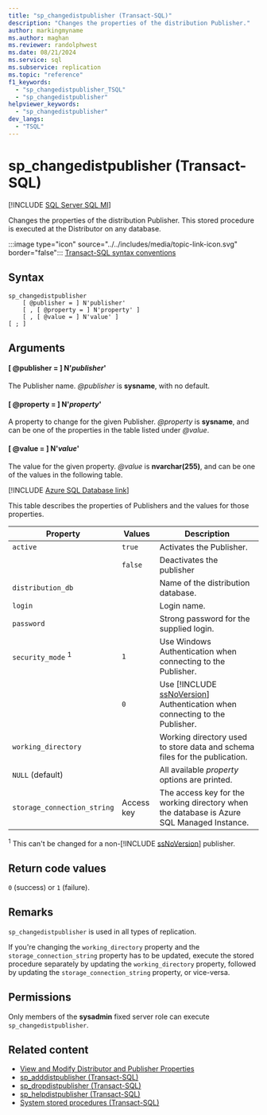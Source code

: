 ```yaml
---
title: "sp_changedistpublisher (Transact-SQL)"
description: "Changes the properties of the distribution Publisher."
author: markingmyname
ms.author: maghan
ms.reviewer: randolphwest
ms.date: 08/21/2024
ms.service: sql
ms.subservice: replication
ms.topic: "reference"
f1_keywords:
  - "sp_changedistpublisher_TSQL"
  - "sp_changedistpublisher"
helpviewer_keywords:
  - "sp_changedistpublisher"
dev_langs:
  - "TSQL"
---
```

# sp_changedistpublisher (Transact-SQL)

[!INCLUDE [SQL Server SQL MI](../../includes/applies-to-version/sql-asdbmi.md)]

Changes the properties of the distribution Publisher. This stored procedure is executed at the Distributor on any database.

:::image type="icon" source="../../includes/media/topic-link-icon.svg" border="false"::: [Transact-SQL syntax conventions](../../t-sql/language-elements/transact-sql-syntax-conventions-transact-sql.md)

## Syntax

```syntaxsql
sp_changedistpublisher
    [ @publisher = ] N'publisher'
    [ , [ @property = ] N'property' ]
    [ , [ @value = ] N'value' ]
[ ; ]
```

## Arguments

#### [ @publisher = ] N'*publisher*'

The Publisher name. *@publisher* is **sysname**, with no default.

#### [ @property = ] N'*property*'

A property to change for the given Publisher. *@property* is **sysname**, and can be one of the properties in the table listed under *@value*.

#### [ @value = ] N'*value*'

The value for the given property. *@value* is **nvarchar(255)**, and can be one of the values in the following table.

[!INCLUDE [Azure SQL Database link](../../includes/azure-sql-db-repl-for-more-information.md)]

This table describes the properties of Publishers and the values for those properties.

| Property | Values | Description |
| --- | --- | --- |
| `active` | `true` | Activates the Publisher. |
| | `false` | Deactivates the publisher |
| `distribution_db` | | Name of the distribution database. |
| `login` | | Login name. |
| `password` | | Strong password for the supplied login. |
| `security_mode` <sup>1</sup> | `1` | Use Windows Authentication when connecting to the Publisher. |
| | `0` | Use [!INCLUDE [ssNoVersion](../../includes/ssnoversion-md.md)] Authentication when connecting to the Publisher. |
| `working_directory` | | Working directory used to store data and schema files for the publication. |
| `NULL` (default) | | All available *property* options are printed. |
| `storage_connection_string` | Access key | The access key for the working directory when the database is Azure SQL Managed Instance. |

<sup>1</sup> This can't be changed for a non-[!INCLUDE [ssNoVersion](../../includes/ssnoversion-md.md)] publisher.

## Return code values

`0` (success) or `1` (failure).

## Remarks

`sp_changedistpublisher` is used in all types of replication.

If you're changing the `working_directory` property and the `storage_connection_string` property has to be updated, execute the stored procedure separately by updating the `working_directory` property, followed by updating the `storage_connection_string` property, or vice-versa.

## Permissions

Only members of the **sysadmin** fixed server role can execute `sp_changedistpublisher`.

## Related content

- [View and Modify Distributor and Publisher Properties](../replication/view-and-modify-distributor-and-publisher-properties.md)
- [sp_adddistpublisher (Transact-SQL)](sp-adddistpublisher-transact-sql.md)
- [sp_dropdistpublisher (Transact-SQL)](sp-dropdistpublisher-transact-sql.md)
- [sp_helpdistpublisher (Transact-SQL)](sp-helpdistpublisher-transact-sql.md)
- [System stored procedures (Transact-SQL)](system-stored-procedures-transact-sql.md)
